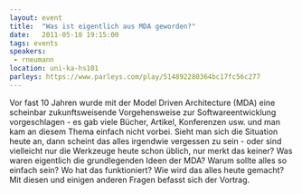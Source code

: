 ```yaml
---
layout: event
title:  "Was ist eigentlich aus MDA geworden?"
date:   2011-05-18 19:15:00
tags: events
speakers:
 - rneumann
location: uni-ka-hs101
parleys: https://www.parleys.com/play/514892280364bc17fc56c277
---
```


Vor fast 10 Jahren wurde mit der Model Driven Architecture (MDA) eine scheinbar zukunftsweisende Vorgehensweise zur Softwareentwicklung vorgeschlagen - es gab viele Bücher, Artikel, Konferenzen usw. und man kam an diesem Thema einfach nicht vorbei. Sieht man sich die Situation heute an, dann scheint das alles irgendwie vergessen zu sein - oder sind vielleicht nur die Werkzeuge heute schon üblich, nur merkt das keiner? Was waren eigentlich die grundlegenden Ideen der MDA? Warum sollte alles so einfach sein? Wo hat das funktioniert? Wie wird das alles heute gemacht? Mit diesen und einigen anderen Fragen befasst sich der Vortrag.